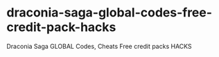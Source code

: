# draconia-saga-global-codes-free-credit-pack-hacks
Draconia Saga GLOBAL Codes, Cheats Free credit packs HACKS
